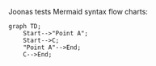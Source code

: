 Joonas tests Mermaid syntax flow charts:

```mermaid
graph TD;
    Start-->"Point A";
    Start-->C;
    "Point A"-->End;
    C-->End;
```